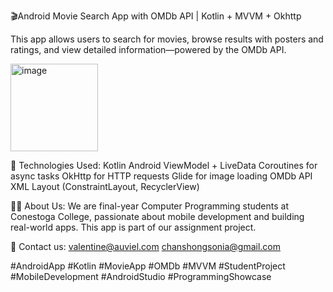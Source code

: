 🎬Android Movie Search App with OMDb API | Kotlin + MVVM + Okhttp

This app allows users to search for movies, browse results with posters and ratings, and view detailed information—powered by the OMDb API.

<img width="140" alt="image" src="https://github.com/user-attachments/assets/9fc69906-ea5e-4e3a-a879-ece7f9010c80" />


🚀 Technologies Used:
Kotlin
Android ViewModel + LiveData
Coroutines for async tasks
OkHttp for HTTP requests
Glide for image loading
OMDb API
XML Layout (ConstraintLayout, RecyclerView)

👩‍💻 About Us:
We are final-year Computer Programming students at Conestoga College, passionate about mobile development and building real-world apps. This app is part of our assignment project.

📧 Contact us: 
valentine@auviel.com
chanshongsonia@gmail.com

#AndroidApp #Kotlin #MovieApp #OMDb #MVVM #StudentProject #MobileDevelopment #AndroidStudio #ProgrammingShowcase
